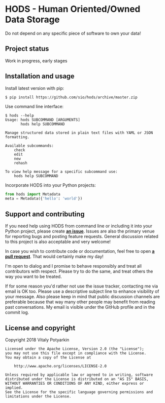 # HODS - Human Oriented/Owned Data Storage

Do not depend on any specific piece of software to own your data!


## Project status

Work in progress, early stages


## Installation and usage

Install latest version with pip:

```
$ pip install https://github.com/sio/hods/archive/master.zip
```

Use command line interface:

```
$ hods --help
Usage: hods SUBCOMMAND [ARGUMENTS]
       hods help SUBCOMMAND

Manage structured data stored in plain text files with YAML or JSON formatting.

Available subcommands:
    check
    edit
    new
    rehash

To view help message for a specific subcommand use:
    hods help SUBCOMMAND
```

Incorporate HODS into your Python projects:

```python
from hods import Metadata
meta = Metadata({'hello': 'world'})
```


## Support and contributing

If you need help using HODS from command line or including it into your Python
project, please create **[an issue](https://github.com/sio/hods/issues)**.
Issues are also the primary venue for reporting bugs and posting feature
requests. General discussion related to this project is also acceptable and
very welcome!

In case you wish to contribute code or documentation, feel free to open **[a
pull request](https://github.com/sio/hods/pulls)**. That would certainly make
my day!

I'm open to dialog and I promise to behave responsibly and treat all
contributors with respect. Please try to do the same, and treat others the way
you want to be treated.

If for some reason you'd rather not use the issue tracker, contacting me via
email is OK too. Please use a descriptive subject line to enhance visibility
of your message. Also please keep in mind that public discussion channels are
preferable because that way many other people may benefit from reading past
conversations.  My email is visible under the GitHub profile and in the commit
log.


## License and copyright

Copyright 2018 Vitaly Potyarkin

    Licensed under the Apache License, Version 2.0 (the "License");
    you may not use this file except in compliance with the License.
    You may obtain a copy of the License at

        http://www.apache.org/licenses/LICENSE-2.0

    Unless required by applicable law or agreed to in writing, software
    distributed under the License is distributed on an "AS IS" BASIS,
    WITHOUT WARRANTIES OR CONDITIONS OF ANY KIND, either express or implied.
    See the License for the specific language governing permissions and
    limitations under the License.
